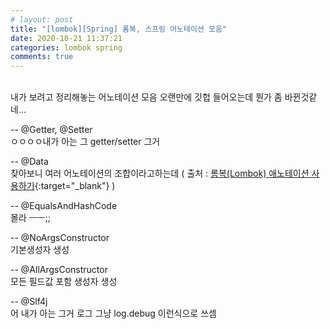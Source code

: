 ```yaml
---
# layout: post
title: "[lombok][Spring] 롬복, 스프링 어노테이션 모음"
date: 2020-10-21 11:37:21
categories: lombok spring
comments: true
---
```

    
   
<br/>
내가 보려고 정리해놓는 어노테이션 모음  
오랜만에 깃헙 들어오는데 뭔가 좀 바뀐것같네...
  
  
  
-- @Getter, @Setter  
ㅇㅇㅇㅇ내가 아는 그 getter/setter 그거

-- @Data  
찾아보니 여러 어노테이션의 조합이라고하는데 ( 출처 : [롬복(Lombok) 애노테이션 사용하기](https://siyoon210.tistory.com/24){:target="_blank"} )

-- @EqualsAndHashCode  
몰라 ㅡㅡ;;

-- @NoArgsConstructor  
기본생성자 생성

-- @AllArgsConstructor  
모든 필드값 포함 생성자 생성

-- @Slf4j  
어 내가 아는 그거 로그 그냥 log.debug 이런식으로 쓰셈


       
  
